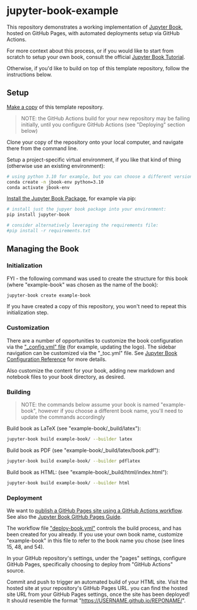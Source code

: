 # jupyter-book-example

This repository demonstrates a working implementation of [Jupyter Book](https://jupyterbook.org/), hosted on GitHub Pages, with automated deployments setup via GitHub Actions.

For more context about this process, or if you would like to start from scratch to setup your own book, consult the official [Jupyter Book Tutorial](https://jupyterbook.org/en/stable/start/your-first-book.html).

Otherwise, if you'd like to build on top of this template repository, follow the instructions below.

## Setup

[Make a copy](https://docs.github.com/en/repositories/creating-and-managing-repositories/creating-a-repository-from-a-template) of this template repository.

> NOTE: the GitHub Actions build for your new repository may be failing initially, until you configure GitHub Actions (see "Deploying" section below)

Clone your copy of the repository onto your local computer, and navigate there from the command line.

Setup a project-specific virtual environment, if you like that kind of thing (otherwise use an existing environment):

```sh
# using python 3.10 for example, but you can choose a different version if you'd like:
conda create -n jbook-env python=3.10
conda activate jbook-env
```

[Install the Jupyter Book Package](https://jupyterbook.org/en/stable/start/overview.html#install-jupyter-book), for example via pip:

```sh
# install just the jupyer book package into your environment:
pip install jupyter-book

# consider alternatively leveraging the requirements file:
#pip install -r requirements.txt
```

## Managing the Book

### Initialization

FYI - the following command was used to create the structure for this book (where "example-book" was chosen as the name of the book):

```sh
jupyter-book create example-book
```

If you have created a copy of this repository, you won't need to repeat this initialization step.

### Customization

There are a number of opportunities to customize the book configuration via the ["_config.yml" file](/example-book/_config.yml) (for example, updating the logo). The sidebar navigation can be customized via the "_toc.yml" file. See [Jupyter Book Configuration Reference](https://jupyterbook.org/customize/config.html) for more details.

Also customize the content for your book, adding new markdown and notebook files to your book directory, as desired.

### Building

> NOTE: the commands below assume your book is named "example-book", however if you choose a different book name, you'll need to update the commands accordingly

Build book as LaTeX (see "example-book/_build/latex"):

```sh
jupyter-book build example-book/ --builder latex
```

Build book as PDF (see "example-book/_build/latex/book.pdf"):

```sh
jupyter-book build example-book/ --builder pdflatex
```

Build book as HTML: (see "example-book/_build/html/index.html"):

```sh
jupyter-book build example-book/ --builder html
```

### Deployment

We want to [publish a GitHub Pages site using a GitHub Actions workflow](https://docs.github.com/en/pages/getting-started-with-github-pages/configuring-a-publishing-source-for-your-github-pages-site#publishing-with-a-custom-github-actions-workflow). See also the [Jupyter Book GitHub Pages Guide](https://jupyterbook.org/en/stable/publish/gh-pages.html).

The workflow file ["deploy-book.yml"](/.github/workflows/deploy-book.yml) controls the build process, and has been created for you already. If you use your own book name, customize "example-book" in this file to refer to the book name you chose (see lines 15, 48, and 54).

In your GitHub repository's settings, under the "pages" settings, configure GitHub Pages, specifically choosing to deploy from "GitHub Actions" source.

Commit and push to trigger an automated build of your HTML site. Visit the hosted site at your repository's GitHub Pages URL. you can find the hosted site URL from your GitHub Pages settings, once the site has been deployed! It should resemble the format "https://USERNAME.github.io/REPONAME/".
